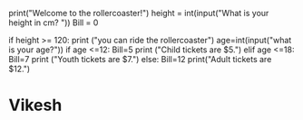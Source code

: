 print("Welcome to the rollercoaster!")
height = int(input("What is your height in cm? "))
Bill = 0

if height >= 120:
    print ("you can ride the rollercoaster")
    age=int(input("what is your age?"))
    if age <=12:
        Bill=5
        print ("Child tickets are $5.")
    elif age <=18:
        Bill=7
        print ("Youth tickets are $7.")
    else:
        Bill=12
        print("Adult tickets are $12.")
# Vikesh
